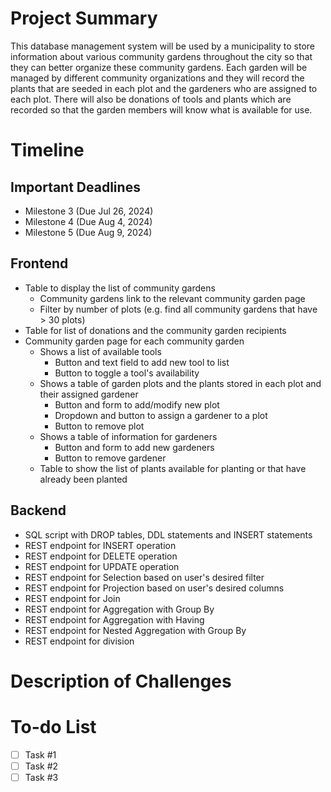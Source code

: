 # Project Summary
This database management system will be used by a municipality to store information about various community gardens throughout the city so that they can better organize these community gardens. Each garden will be managed by different community organizations and they will record the plants that are seeded in each plot and the gardeners who are assigned to each plot. There will also be donations of tools and plants which are recorded so that the garden members will know what is available for use.

# Timeline
## Important Deadlines
- Milestone 3 (Due Jul 26, 2024)
- Milestone 4 (Due Aug 4, 2024)
- Milestone 5 (Due Aug 9, 2024)

## Frontend
- Table to display the list of community gardens
    - Community gardens link to the relevant community garden page
    - Filter by number of plots (e.g. find all community gardens that have > 30 plots)
- Table for list of donations and the community garden recipients
- Community garden page for each community garden
    - Shows a list of available tools
        - Button and text field to add new tool to list
        - Button to toggle a tool's availability
    - Shows a table of garden plots and the plants stored in each plot and their assigned gardener
        - Button and form to add/modify new plot
        - Dropdown and button to assign a gardener to a plot
        - Button to remove plot
    - Shows a table of information for gardeners
        - Button and form to add new gardeners
        - Button to remove gardener
    - Table to show the list of plants available for planting or that have already been planted

## Backend
- SQL script with DROP tables, DDL statements and INSERT statements
- REST endpoint for INSERT operation
- REST endpoint for DELETE operation
- REST endpoint for UPDATE operation
- REST endpoint for Selection based on user's desired filter
- REST endpoint for Projection based on user's desired columns
- REST endpoint for Join
- REST endpoint for Aggregation with Group By
- REST endpoint for Aggregation with Having
- REST endpoint for Nested Aggregation with Group By
- REST endpoint for division


# Description of Challenges

# To-do List
- [ ] Task #1
- [ ] Task #2
- [ ] Task #3
